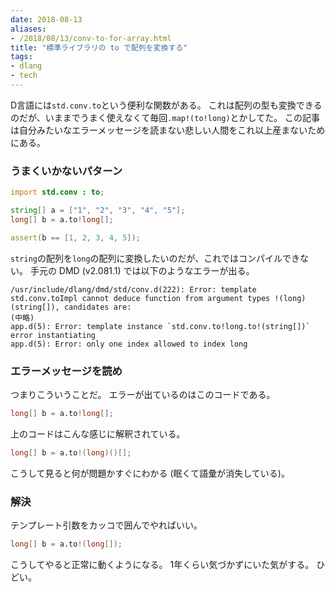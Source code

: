 ```yaml
---
date: 2018-08-13
aliases:
- /2018/08/13/conv-to-for-array.html
title: "標準ライブラリの to で配列を変換する"
tags:
- dlang
- tech
---
```


D言語には`std.conv.to`という便利な関数がある。
これは配列の型も変換できるのだが、いままでうまく使えなくて毎回`.map!(to!long)`とかしてた。
この記事は自分みたいなエラーメッセージを読まない悲しい人間をこれ以上産まないためにある。

### うまくいかないパターン

```d
import std.conv : to;

string[] a = ["1", "2", "3", "4", "5"];
long[] b = a.to!long[];

assert(b == [1, 2, 3, 4, 5]);
```

`string`の配列を`long`の配列に変換したいのだが、これではコンパイルできない。
手元の DMD (v2.081.1) では以下のようなエラーが出る。

```
/usr/include/dlang/dmd/std/conv.d(222): Error: template std.conv.toImpl cannot deduce function from argument types !(long)(string[]), candidates are:
(中略)
app.d(5): Error: template instance `std.conv.to!long.to!(string[])` error instantiating
app.d(5): Error: only one index allowed to index long
```

### エラーメッセージを読め

つまりこういうことだ。
エラーが出ているのはこのコードである。

```d
long[] b = a.to!long[];
```

上のコードはこんな感じに解釈されている。

```d
long[] b = a.to!(long)()[];
```

こうして見ると何が問題かすぐにわかる (眠くて語彙が消失している)。

### 解決

テンプレート引数をカッコで囲んでやればいい。

```d
long[] b = a.to!(long[]);
```

こうしてやると正常に動くようになる。
1年くらい気づかずにいた気がする。
ひどい。